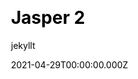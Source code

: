 ---
title: Jasper 2
github: https://github.com/jekyllt/jasper2
demo: https://jekyllt.github.io/jasper2/
license: MIT
author: jekyllt
author_link: ''
author_twitter: ''
date: 2021-04-29T00:00:00.000Z
ssg:
  - Jekyll
cms: null
css: null
archetype:
  - Blog
description: Full-featured Jekyll port of Ghost's default theme Casper v2
draft: false
publish_date: '2017-11-17T15:53:38Z'
update_date: '2021-05-26T22:33:45Z'
github_star: 691
github_fork: 641
---
